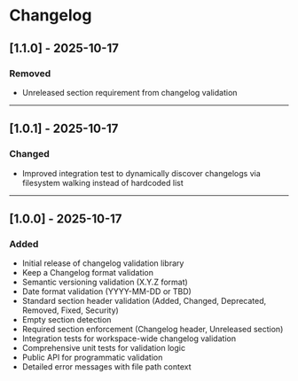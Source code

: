 # Changelog

## [1.1.0] - 2025-10-17

### Removed
- Unreleased section requirement from changelog validation

---

## [1.0.1] - 2025-10-17

### Changed
- Improved integration test to dynamically discover changelogs via filesystem walking instead of hardcoded list

---

## [1.0.0] - 2025-10-17

### Added
- Initial release of changelog validation library
- Keep a Changelog format validation
- Semantic versioning validation (X.Y.Z format)
- Date format validation (YYYY-MM-DD or TBD)
- Standard section header validation (Added, Changed, Deprecated, Removed, Fixed, Security)
- Empty section detection
- Required section enforcement (Changelog header, Unreleased section)
- Integration tests for workspace-wide changelog validation
- Comprehensive unit tests for validation logic
- Public API for programmatic validation
- Detailed error messages with file path context
